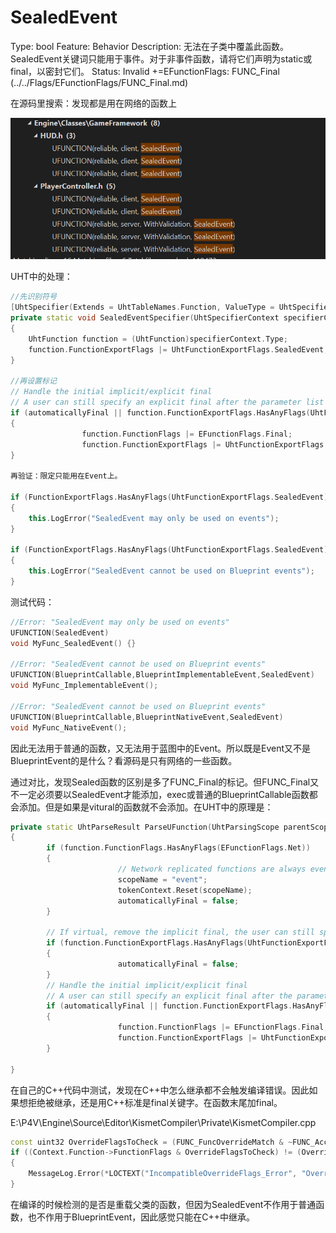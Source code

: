 # SealedEvent

Type: bool
Feature: Behavior
Description: 无法在子类中覆盖此函数。SealedEvent关键词只能用于事件。对于非事件函数，请将它们声明为static或final，以密封它们。
Status: Invalid
+=EFunctionFlags: FUNC_Final (../../Flags/EFunctionFlags/FUNC_Final.md)

在源码里搜索：发现都是用在网络的函数上

![Untitled](SealedEvent/Untitled.png)

UHT中的处理：

```cpp
//先识别符号
[UhtSpecifier(Extends = UhtTableNames.Function, ValueType = UhtSpecifierValueType.Legacy)]
private static void SealedEventSpecifier(UhtSpecifierContext specifierContext)
{
	UhtFunction function = (UhtFunction)specifierContext.Type;
	function.FunctionExportFlags |= UhtFunctionExportFlags.SealedEvent;
}

//再设置标记
// Handle the initial implicit/explicit final
// A user can still specify an explicit final after the parameter list as well.
if (automaticallyFinal || function.FunctionExportFlags.HasAnyFlags(UhtFunctionExportFlags.SealedEvent))
{
				function.FunctionFlags |= EFunctionFlags.Final;
				function.FunctionExportFlags |= UhtFunctionExportFlags.Final | UhtFunctionExportFlags.AutoFinal;
}

再验证：限定只能用在Event上。

if (FunctionExportFlags.HasAnyFlags(UhtFunctionExportFlags.SealedEvent) && !FunctionFlags.HasAnyFlags(EFunctionFlags.Event))
{
	this.LogError("SealedEvent may only be used on events");
}

if (FunctionExportFlags.HasAnyFlags(UhtFunctionExportFlags.SealedEvent) && FunctionFlags.HasAnyFlags(EFunctionFlags.BlueprintEvent))
{
	this.LogError("SealedEvent cannot be used on Blueprint events");
}

```

测试代码：

```cpp
//Error: "SealedEvent may only be used on events"
UFUNCTION(SealedEvent)
void MyFunc_SealedEvent() {} 

//Error: "SealedEvent cannot be used on Blueprint events"
UFUNCTION(BlueprintCallable,BlueprintImplementableEvent,SealedEvent)
void MyFunc_ImplementableEvent();

//Error: "SealedEvent cannot be used on Blueprint events"
UFUNCTION(BlueprintCallable,BlueprintNativeEvent,SealedEvent)
void MyFunc_NativeEvent();
```

因此无法用于普通的函数，又无法用于蓝图中的Event。所以既是Event又不是BlueprintEvent的是什么？看源码是只有网络的一些函数。

通过对比，发现Sealed函数的区别是多了FUNC_Final的标记。但FUNC_Final又不一定必须要以SealedEvent才能添加，exec或普通的BlueprintCallable函数都会添加。但是如果是vitural的函数就不会添加。在UHT中的原理是：

```cpp
private static UhtParseResult ParseUFunction(UhtParsingScope parentScope, UhtToken token)
{
		if (function.FunctionFlags.HasAnyFlags(EFunctionFlags.Net))
		{
						// Network replicated functions are always events, and are only final if sealed
						scopeName = "event";
						tokenContext.Reset(scopeName);
						automaticallyFinal = false;
		}

		// If virtual, remove the implicit final, the user can still specifying an explicit final at the end of the declaration
		if (function.FunctionExportFlags.HasAnyFlags(UhtFunctionExportFlags.Virtual))
		{
						automaticallyFinal = false;
		}
		// Handle the initial implicit/explicit final
		// A user can still specify an explicit final after the parameter list as well.
		if (automaticallyFinal || function.FunctionExportFlags.HasAnyFlags(UhtFunctionExportFlags.SealedEvent))
		{
						function.FunctionFlags |= EFunctionFlags.Final;
						function.FunctionExportFlags |= UhtFunctionExportFlags.Final | UhtFunctionExportFlags.AutoFinal;
		}

}
```

在自己的C++代码中测试，发现在C++中怎么继承都不会触发编译错误。因此如果想拒绝被继承，还是用C++标准是final关键字。在函数末尾加final。

E:\P4V\Engine\Source\Editor\KismetCompiler\Private\KismetCompiler.cpp 

```cpp
const uint32 OverrideFlagsToCheck = (FUNC_FuncOverrideMatch & ~FUNC_AccessSpecifiers);
if ((Context.Function->FunctionFlags & OverrideFlagsToCheck) != (OverridenFunction->FunctionFlags & OverrideFlagsToCheck))
{
	MessageLog.Error(*LOCTEXT("IncompatibleOverrideFlags_Error", "Overriden function is not compatible with the parent function @@. Check flags: Exec, Final, Static.").ToString(), Context.EntryPoint);
}
```

在编译的时候检测的是否是重载父类的函数，但因为SealedEvent不作用于普通函数，也不作用于BlueprintEvent，因此感觉只能在C++中继承。